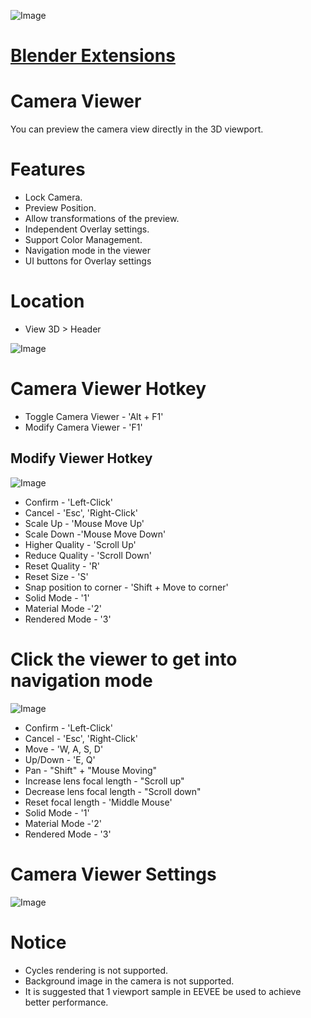 ![Image](https://imgur.com/xpDDsDE.png)
# [Blender Extensions](https://extensions.blender.org/add-ons/camera-viewer/)

# Camera Viewer
You can preview the camera view directly in the 3D viewport.

# Features
* Lock Camera.
* Preview Position.
* Allow transformations of the preview.
* Independent Overlay settings.
* Support Color Management.
* Navigation mode in the viewer
* UI buttons for Overlay settings
  
# Location
* View 3D > Header

![Image](https://imgur.com/kAXzeIH.png)

# Camera Viewer Hotkey
* Toggle Camera Viewer - 'Alt + F1'
* Modify Camera Viewer - 'F1'

## Modify Viewer Hotkey
![Image](https://imgur.com/NQWhEuk.gif)
* Confirm - 'Left-Click'
* Cancel - 'Esc', 'Right-Click'
* Scale Up - 'Mouse Move Up'
* Scale Down -'Mouse Move Down'
* Higher Quality - 'Scroll Up'
* Reduce Quality - 'Scroll Down'
* Reset Quality - 'R'
* Reset Size - 'S'
* Snap position to corner - 'Shift + Move to corner'
* Solid Mode - '1'
* Material Mode -'2'
* Rendered Mode - '3'

# Click the viewer to get into navigation mode
![Image](https://i.imgur.com/M2OLaPW.gif)
* Confirm - 'Left-Click'
* Cancel - 'Esc', 'Right-Click'
* Move - 'W, A, S, D'
* Up/Down - 'E, Q'
* Pan - "Shift" + "Mouse Moving"
* Increase lens focal length - "Scroll up"
* Decrease lens focal length - "Scroll down"
* Reset focal length - 'Middle Mouse'
* Solid Mode - '1'
* Material Mode -'2'
* Rendered Mode - '3'

# Camera Viewer Settings
![Image](https://imgur.com/anVOHpN.gif)

# Notice
* Cycles rendering is not supported.
* Background image in the camera is not supported.
* It is suggested that 1 viewport sample in EEVEE be used to achieve better performance.
